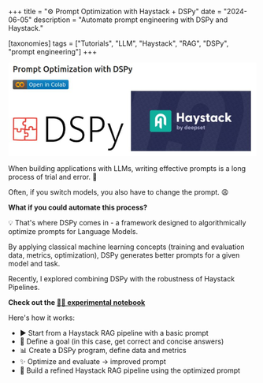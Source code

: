 +++
title = "⚙️ Prompt Optimization with Haystack + DSPy"
date = "2024-06-05"
description = "Automate prompt engineering with DSPy and Haystack."

[taxonomies]
tags = ["Tutorials", "LLM", "Haystack", "RAG", "DSPy", "prompt engineering"]
+++

![Haystack + DSPy](haystack_dspy.jpeg)

When building applications with LLMs, writing effective prompts is a long process of trial and error. 🔄

Often, if you switch models, you also have to change the prompt. 😩

**What if you could automate this process?**


💡 That's where DSPy comes in - a framework designed to algorithmically optimize prompts for Language Models.

By applying classical machine learning concepts (training and evaluation data, metrics, optimization), DSPy generates better prompts for a given model and task.


Recently, I explored combining DSPy with the robustness of Haystack Pipelines.

**Check out the [🧪📓 experimental notebook](https://haystack.deepset.ai/cookbook/prompt_optimization_with_dspy)**


Here's how it works:
- ▶️ Start from a Haystack RAG pipeline with a basic prompt
- 🎯 Define a goal (in this case, get correct and concise answers)
- 📊 Create a DSPy program, define data and metrics
- ✨ Optimize and evaluate -> improved prompt
- 🚀 Build a refined Haystack RAG pipeline using the optimized prompt
